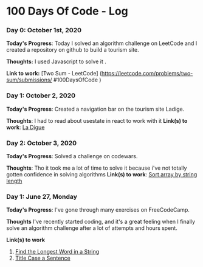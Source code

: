 # 100 Days Of Code - Log

### Day 0: October 1st, 2020 


**Today's Progress**: Today I solved an algorithm challenge on LeetCode and I created a repository on github to build a tourism site.

**Thoughts:** I used Javascript to solve it .

**Link to work:** [Two Sum - LeetCode] (https://leetcode.com/problems/two-sum/submissions/      #100DaysOfCode )  

### Day 1: October 2, 2020 


**Today's Progress**: Created a navigation bar on the tourism site Ladige.

**Thoughts**: I had to read about usestate in react to work with it
**Link(s) to work**: [La Digue](http://www.example.com)

### Day 2: October 3, 2020 


**Today's Progress**: Solved a challenge on codewars.

**Thoughts**: Tho it took me a lot of time to solve it because i've not totally gotten confidence in solving algorithms
**Link(s) to work**: [Sort array by string length](https://www.codewars.com/kata/57ea5b0b75ae11d1e800006c/train/javascript)

### Day 1: June 27, Monday

**Today's Progress**: I've gone through many exercises on FreeCodeCamp.

**Thoughts** I've recently started coding, and it's a great feeling when I finally solve an algorithm challenge after a lot of attempts and hours spent.

**Link(s) to work**
1. [Find the Longest Word in a String](https://www.freecodecamp.com/challenges/find-the-longest-word-in-a-string)
2. [Title Case a Sentence](https://www.freecodecamp.com/challenges/title-case-a-sentence)
